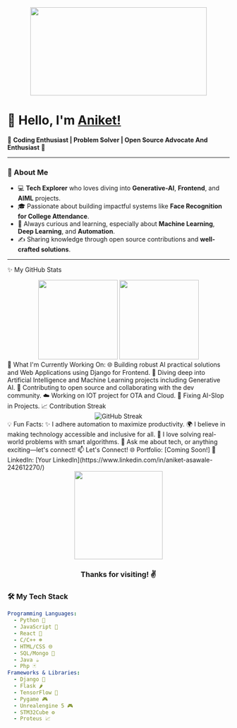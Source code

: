 <!-- Welcome Section -->
<div align="center">
  <img src="https://media.giphy.com/media/bGgsc5mWoryfgKBx1u/giphy.gif" width="400" height="200"/>
</div>

# 👋 Hello, I'm [Aniket!](https://github.com/ShadowAniket)

🌟 **Coding Enthusiast | Problem Solver | Open Source Advocate And Enthusiast** 🌟

---

### 🚀 About Me
- 💻 **Tech Explorer** who loves diving into **Generative-AI**, **Frontend**, and **AIML** projects.
- 🎓 Passionate about building impactful systems like **Face Recognition for College Attendance**.
- 📖 Always curious and learning, especially about **Machine Learning**, **Deep Learning**, and **Automation**.
- ✍️ Sharing knowledge through open source contributions and **well-crafted solutions**.
  
---

✨ My GitHub Stats
<div align="center"> <img height="180em" src="https://github-readme-stats.vercel.app/api?username=ShadowAniket&show_icons=true&theme=radical&hide_border=true"/> <img height="180em" src="https://github-readme-stats.vercel.app/api/top-langs/?username=ShadowAniket&layout=compact&langs_count=10&theme=radical&hide_border=true"/> </div>
🌱 What I'm Currently Working On:
🌐 Building robust AI practical solutions and Web Applications using Django for Frontend.
🧠 Diving deep into Artificial Intelligence and Machine Learning projects including Generative AI.
💼 Contributing to open source and collaborating with the dev community.
☁️ Working on IOT project for OTA and Cloud.
🤖 Fixing AI-Slop in Projects.
📈 Contribution Streak
<div align="center"> <img src="https://github-readme-streak-stats.herokuapp.com/?user=ShadowAniket&theme=radical&hide_border=true" alt="GitHub Streak" /> </div>
💡 Fun Facts:
✨ I adhere automation to maximize productivity.
🌍 I believe in making technology accessible and inclusive for all.
🎯 I love solving real-world problems with smart algorithms.
💬 Ask me about tech, or anything exciting—let's connect!
📫 Let's Connect!
🌐 Portfolio: [Coming Soon!]
💼 LinkedIn: [Your LinkedIn](https://www.linkedin.com/in/aniket-asawale-242612270/)
<div align="center"> <img src="https://media.giphy.com/media/BPJmthQ3YRwD6QqcVD/giphy.gif" width="200"/> <h3>Thanks for visiting! ✌️</h3> </div> 

### 🛠️ My Tech Stack
```yaml
Programming Languages: 
  - Python 🐍
  - JavaScript 🧋
  - React 🍅
  - C/C++ ☸️
  - HTML/CSS 🌐
  - SQL/Mongo 💾
  - Java ☕
  - Php 🃏
Frameworks & Libraries:
  - Django 🚀
  - Flask 🌶️
  - TensorFlow 🤖
  - Pygame 🎮
  - Unrealengine 5 🎮
  - STM32Cube ⚙️
  - Proteus 📈
